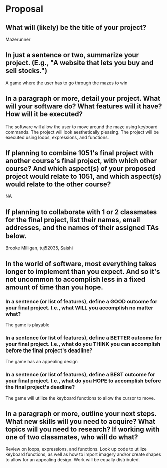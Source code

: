# Proposal

## What will (likely) be the title of your project?

Mazerunner

## In just a sentence or two, summarize your project. (E.g., "A website that lets you buy and sell stocks.")

A game where the user has to go through the mazes to win

## In a paragraph or more, detail your project. What will your software do? What features will it have? How will it be executed?

The software will allow the user to move around the maze using keyboard commands. The project will look aesthetically pleasing. The project will be executed using loops, expressions, and functions. 

## If planning to combine 1051's final project with another course's final project, with which other course? And which aspect(s) of your proposed project would relate to 1051, and which aspect(s) would relate to the other course?

NA

## If planning to collaborate with 1 or 2 classmates for the final project, list their names, email addresses, and the names of their assigned TAs below.

Brooke Milligan, tuj52035, Saishi

## In the world of software, most everything takes longer to implement than you expect. And so it's not uncommon to accomplish less in a fixed amount of time than you hope.

### In a sentence (or list of features), define a GOOD outcome for your final project. I.e., what WILL you accomplish no matter what?

The game is playable

### In a sentence (or list of features), define a BETTER outcome for your final project. I.e., what do you THINK you can accomplish before the final project's deadline?

The game has an appealing design

### In a sentence (or list of features), define a BEST outcome for your final project. I.e., what do you HOPE to accomplish before the final project's deadline?

The game will utilize the keyboard functions to allow the cursor to move. 

## In a paragraph or more, outline your next steps. What new skills will you need to acquire? What topics will you need to research? If working with one of two classmates, who will do what?

Review on loops, expressions, and functions. Look up code to utilize keyboard functions, as well as how to import imagery and/or create shapes to allow for an appealing design. Work will be equally distributed. 
